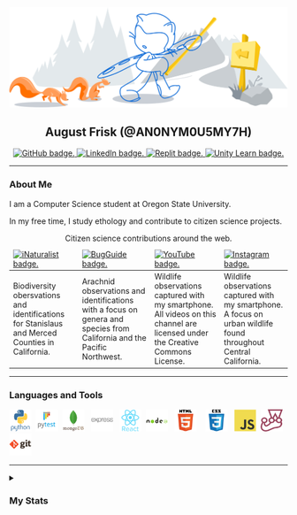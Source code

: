 <div id="header" align="center">
  <img src=".github/git-header.svg"
       alt="Octocat on a nature trail." />
  <h2>
    August Frisk (@AN0NYM0U5MY7H)
  </h2>
  <div id="badges">
    <a href="https://github.com/parasiticfrisk">
      <img src="https://img.shields.io/badge/GitHub-181717?logo=github&logoColor=white&style=for-the-badge"
           alt="GitHub badge." />
    </a>
    <a href="https://www.linkedin.com/in/august-frisk/">
      <img src="https://img.shields.io/badge/LinkedIn-0A66C2?logo=linkedin&logoColor=white&style=for-the-badge"
           alt="LinkedIn badge." />
    </a>
    <a href="https://replit.com/@4N0NYM0U5MY7H">
      <img src="https://img.shields.io/badge/Replit-F26206?logo=replit&logoColor=white&style=for-the-badge"
           alt="Replit badge." />
    </a>
    <a href="https://learn.unity.com/u/604ba327edbc2a0021432996?tab=profile">
      <img src="https://img.shields.io/badge/Unity_Learn-black?logo=unity&logoColor=white&style=for-the-badge"
           alt="Unity Learn badge." />
    </a>
  </div>
</div>

---
### About Me
I am a Computer Science student at Oregon State University.

In my free time, I study ethology and contribute to citizen science projects.

<table>
  <caption>
    Citizen science contributions around the web.
  </caption>
  <thead>
    <tr>
      <td>
        <a href="https://www.inaturalist.org/people/obad-hai">
          <img src="https://img.shields.io/badge/iNaturalist-74AC00?style=flat-square&logo=data:image/png;base64,iVBORw0KGgoAAAANSUhEUgAAABAAAAAQCAYAAAAf8/9hAAAA8klEQVQ4T2NkoBAw4tL/HwgYgYCQ+XgNAGn+++/XVxZmdh5cBjG++nTTVpRX7RBMwe+/36axsXBng/ggV4DoL79ebuRllwjAZgjcBTDFyIpAXoCJ4/IOiheINQRZHV4XwFzz/sdjO0EO2UM/fr+fwcEqmAETB7kKxQW//37/wcLEwY7Nr9//fpzGycyfhe5FjFj49efbd1ZmTg5C0ffk4+k0WQGz2RgGYAsHrKEPdT3WdECMITDvE0xpyOkBOfDgbEJ+xRW1RBmArvnn3y/TOFh4wakUpwHf/79Q5GAQv4es6Mevd6c42YXN8SZlQl7BJQ8ASa9sDUq4ciMAAAAASUVORK5CYII="
               alt="iNaturalist badge." />
        </a>
      </td>
      <td>
        <a href="https://bugguide.net/user/view/149082">
          <img src="https://img.shields.io/badge/BugGuide-red?style=flat-square&logo=data:image/png;base64,iVBORw0KGgoAAAANSUhEUgAAABAAAAAQCAYAAAAf8/9hAAAAgElEQVQ4T61TQQ7AIAibj/Fd+9rexWcmkECYaWQJcDGRUkqVcR3i5RgcJ4wnBWxAK4oEKC94yG6F+4mUfAhiFwgG4ygBET1zzvs0q8rl2H1Rgqxz9Maw5pMyZp0Rgd9VCERFSUGZwP/B3zGiYjex5RnN0UwJ2ou+r9y6THGkbJ0Xl3KACTitBiEAAAAASUVORK5CYII="
               alt="BugGuide badge." />
        </a>
      </td>
      <td>
        <a href="https://www.youtube.com/@obad-hai/">
          <img src="https://img.shields.io/badge/YouTube-FF0000?logo=youtube&logoColor=white&style=flat-square"
               alt="YouTube badge." />
        </a>
      </td>
      <td>
        <a href="https://www.instagram.com/parasiticfrisk/">
          <img src="https://img.shields.io/badge/Instagram-E4405F?logo=instagram&logoColor=white&style=flat-square"
               alt="Instagram badge." />
        </a>
      </td>
    </tr>
  </thead>
  <tbody>
    <tr>
      <td>
        Biodiversity obersvations and identifications for Stanislaus and Merced Counties in California.
      </td>
      <td>
        Arachnid observations and identifications with a focus on genera and species from California and the Pacific Northwest.
      </td>
      <td>
        Wildlife observations captured with my smartphone. All videos on this channel are licensed under the Creative Commons License.
      </td>
      <td>
        Wildlife observations captured with my smartphone. A focus on urban wildlife found throughout Central California.
      </td>
    </tr>
  </tbody>
</table>


---
### Languages and Tools

<div>
  <img src="https://github.com/devicons/devicon/blob/master/icons/python/python-original-wordmark.svg"
       alt="Python icon." width="40" />&nbsp;
  <img src="https://github.com/devicons/devicon/blob/master/icons/pytest/pytest-original-wordmark.svg"
       alt="Pytest icon." width="40" />&nbsp;
  <picture>
    <source 
            srcset="https://github.com/devicons/devicon/blob/master/icons/mongodb/mongodb-plain-wordmark.svg"
            media="(prefers-color-scheme: dark)" />
    <source
            srcset="https://github.com/devicons/devicon/blob/master/icons/mongodb/mongodb-original-wordmark.svg"
            media="(prefers-color-scheme: light), (prefers-color-scheme: no-preference)" />
    <img src="https://github.com/devicons/devicon/blob/master/icons/mongodb/mongodb-original-wordmark.svg"
         alt="Mongo DB icon." width="40" />
  </picture>&nbsp;
  <picture>
    <source
            srcset="https://github.com/4N0NYM0U5MY7H/4N0NYM0U5MY7H/blob/main/.github/express-plain-wordmark.svg"
            media="(prefers-color-scheme: dark)" />
    <source
            srcset="https://github.com/devicons/devicon/blob/master/icons/express/express-original-wordmark.svg"
            media="(prefers-color-scheme: light), (prefers-color-scheme: no-preference)" />
    <img src="https://github.com/devicons/devicon/blob/master/icons/express/express-original-wordmark.svg"
         alt="Express JS icon." width="40" />
  </picture>&nbsp;
  <img src="https://github.com/devicons/devicon/blob/master/icons/react/react-original-wordmark.svg"
       alt="React icon." width="40" />&nbsp;
  <picture>
    <source
            srcset="https://github.com/devicons/devicon/blob/master/icons/nodejs/nodejs-plain-wordmark.svg"
            media="(prefers-color-scheme: dark)" />
    <source
            srcset="https://github.com/devicons/devicon/blob/master/icons/nodejs/nodejs-original-wordmark.svg"
            media="(prefers-color-scheme: light), (prefers-color-scheme: no-preference)" />
    <img src="https://github.com/devicons/devicon/blob/master/icons/nodejs/nodejs-original-wordmark.svg"
         alt="Node JS icon." width="40" />
  </picture>&nbsp;
  <picture>
    <source
            srcset="https://github.com/devicons/devicon/blob/master/icons/html5/html5-plain-wordmark.svg"
            media="(prefers-color-scheme: dark)" />
    <source
            srcset="https://github.com/devicons/devicon/blob/master/icons/html5/html5-original-wordmark.svg"
            media="(prefers-color-scheme: light), (prefers-color-scheme: no-preference)" />
    <img src="https://github.com/devicons/devicon/blob/master/icons/html5/html5-original-wordmark.svg"
         alt="HTML 5 icon." width="40" />&nbsp;
  </picture>&nbsp;
  <picture>
    <source
            srcset="https://github.com/devicons/devicon/blob/master/icons/css3/css3-plain-wordmark.svg"
            media="(prefers-color-scheme: dark)" />
    <source
            srcset="https://github.com/devicons/devicon/blob/master/icons/css3/css3-original-wordmark.svg"
            media="(prefers-color-scheme: light), (prefers-color-scheme: no-preference)" />
    <img src="https://github.com/devicons/devicon/blob/master/icons/css3/css3-original-wordmark.svg"
         alt="CSS 3 icon." width="40" />
  </picture>&nbsp;
  <img src="https://github.com/devicons/devicon/blob/master/icons/javascript/javascript-original.svg"
       alt="JavaScript icon." width="40" />&nbsp;
  <img src="https://github.com/devicons/devicon/blob/master/icons/jest/jest-plain.svg"
       alt="Jest icon." width="40" />&nbsp;
  <picture>
    <source
            srcset="https://github.com/devicons/devicon/blob/master/icons/git/git-plain-wordmark.svg"
            media="(prefers-color-scheme: dark)" />
    <source
            srcset="https://github.com/devicons/devicon/blob/master/icons/git/git-original-wordmark.svg"
            media="(prefers-color-scheme: light), (prefers-color-scheme: no-preference)" />
    <img src="https://github.com/devicons/devicon/blob/master/icons/git/git-original-wordmark.svg"
         alt="Git icon." width="40" />
  </picture>&nbsp;
</div>

<!---------------------------------------------------------------------
 - Course Projects
----------------------------------------------------------------------->
<!-- under construction

<table>
  <tr>
    <th></th>
  </tr>
</table>

-->

<!---------------------------------------------------------------------
 - GitHub Statisics
----------------------------------------------------------------------->
<hr />
<details>
  <summary>
    <h3>
      My Stats
    </h3>
  </summary>
  <picture>
    <source
            srcset="http://github-profile-summary-cards.vercel.app/api/cards/profile-details?username=4N0NYM0U5MY7H&theme=github_dark"
            media="(prefers-color-scheme: dark)" />
    <source
            srcset="http://github-profile-summary-cards.vercel.app/api/cards/profile-details?username=4N0NYM0U5MY7H&theme=github"
            media="(prefers-color-scheme: light), (prefers-color-scheme: no-preference)" />
    <img src="http://github-profile-summary-cards.vercel.app/api/cards/profile-details?username=4N0NYM0U5MY7H&theme=github"
         alt="GitHub user contribution statistics." />
  </picture>
  <br />
  <picture>
    <source
            srcset="http://github-profile-summary-cards.vercel.app/api/cards/repos-per-language?username=4N0NYM0U5MY7H&theme=github_dark"
            media="(prefers-color-scheme: dark)" />
    <source
            srcset="http://github-profile-summary-cards.vercel.app/api/cards/repos-per-language?username=4N0NYM0U5MY7H&theme=github"
            media="(prefers-color-scheme: light), (prefers-color-scheme: no-preference)" />
    <img src="http://github-profile-summary-cards.vercel.app/api/cards/repos-per-language?username=4N0NYM0U5MY7H&theme=github"
         alt="GitHub top languages by repo statistics." />
  </picture>
  <picture>
    <source
            srcset="http://github-profile-summary-cards.vercel.app/api/cards/most-commit-language?username=4N0NYM0U5MY7H&theme=github_dark"
            media="(prefers-color-scheme: dark)" />
    <source
            srcset="http://github-profile-summary-cards.vercel.app/api/cards/most-commit-language?username=4N0NYM0U5MY7H&theme=github"
            media="(prefers-color-scheme: light), (prefers-color-scheme: no-preference)" />
    <img src="http://github-profile-summary-cards.vercel.app/api/cards/most-commit-language?username=4N0NYM0U5MY7H&theme=github"
         alt="GitHub top languages by commit statistics." />
  </picture>
</details>
